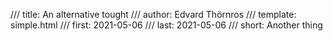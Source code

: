 /// title: An alternative tought
/// author: Edvard Thörnros
/// template: simple.html
/// first: 2021-05-06
/// last: 2021-05-06
/// short: Another thing

